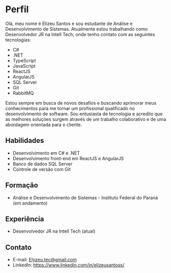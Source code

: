 # Perfil

Olá, meu nome é Elizeu Santos e sou estudante de Análise e Desenvolvimento de Sistemas. Atualmente estou trabalhando como Desenvolvedor JR na Intell Tech, onde tenho contato com as seguintes tecnologias:

- C#
- .NET
- TypeScript
- JavaScript
- ReactJS
- AngularJS
- SQL Server
- Git
- RabbitMQ

Estou sempre em busca de novos desafios e buscando aprimorar meus conhecimentos para me tornar um profissional qualificado no desenvolvimento de software. Sou entusiasta de tecnologia e acredito que as melhores soluções surgem através de um trabalho colaborativo e de uma abordagem orientada para o cliente.

## Habilidades

- Desenvolvimento em C# e .NET
- Desenvolvimento front-end em ReactJS e AngularJS
- Banco de dados SQL Server
- Controle de versão com Git

## Formação

- Análise e Desenvolvimento de Sistemas - Instituto Federal do Paraná (em andamento)

## Experiência

- Desenvolvedor JR na Intell Tech (atual)

## Contato

- E-mail: Elyzeu.tec@gmail.com
- LinkedIn: https://www.linkedin.com/in/elizeusantoss/
